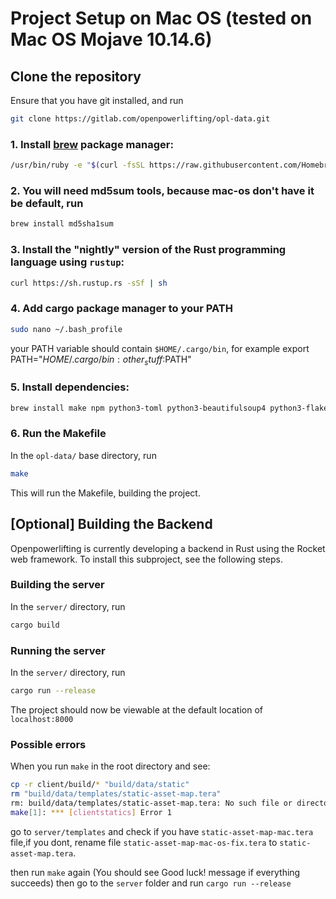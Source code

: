 # Project Setup on Mac OS (tested on Mac OS Mojave 10.14.6)

## Clone the repository
Ensure that you have git installed, and run

  ```bash
  git clone https://gitlab.com/openpowerlifting/opl-data.git
  ```


### 1. Install [brew](https://brew.sh/) package manager:
  ```bash
  /usr/bin/ruby -e "$(curl -fsSL https://raw.githubusercontent.com/Homebrew/install/master/install)"
  ```
### 2. You will need md5sum tools, because mac-os don't have it be default, run

  ```bash
  brew install md5sha1sum
  ```
### 3. Install the "nightly" version of the Rust programming language using `rustup`:

  ```bash
  curl https://sh.rustup.rs -sSf | sh
  ```
### 4. Add cargo package manager to your PATH

  ```bash
  sudo nano ~/.bash_profile
  ```
 your PATH variable should contain `$HOME/.cargo/bin`, for example export PATH="$HOME/.cargo/bin:{other_stuff}:$PATH"

### 5. Install dependencies:

  ```bash
  brew install make npm python3-toml python3-beautifulsoup4 python3-flake8 ansible parallel uglify-js
  ```

### 6. Run the Makefile
In the `opl-data/` base directory, run

  ```bash
  make
  ```
This will run the Makefile, building the project.

## [Optional] Building the Backend

Openpowerlifting is currently developing a backend in Rust using the Rocket web
framework.  To install this subproject, see the following steps.

### Building the server
In the `server/` directory, run

  ```bash
  cargo build
  ```

### Running the server
In the `server/` directory, run

  ```bash
  cargo run --release
  ```

The project should now be viewable at the default location of `localhost:8000`

### Possible errors
When you run `make` in the root directory and see:

  ```bash
  cp -r client/build/* "build/data/static"
  rm "build/data/templates/static-asset-map.tera"
  rm: build/data/templates/static-asset-map.tera: No such file or directory
  make[1]: *** [clientstatics] Error 1
  ```

go to `server/templates` and check if you have `static-asset-map-mac.tera` file,if you dont,
rename file `static-asset-map-mac-os-fix.tera` to `static-asset-map.tera`.


then run `make` again (You should see Good luck! message if everything succeeds)
then go to the `server` folder and run `cargo run --release`
